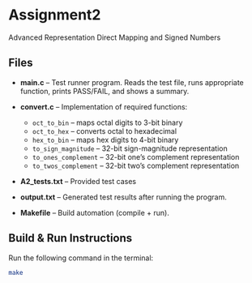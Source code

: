 # Assignment2
Advanced Representation Direct Mapping and Signed Numbers

## Files
- **main.c** – Test runner program. Reads the test file, runs appropriate function, prints PASS/FAIL, and shows a summary.

- **convert.c** – Implementation of required functions:
  - `oct_to_bin` – maps octal digits to 3-bit binary
  - `oct_to_hex` – converts octal to hexadecimal
  - `hex_to_bin` – maps hex digits to 4-bit binary
  - `to_sign_magnitude` – 32-bit sign-magnitude representation
  - `to_ones_complement` – 32-bit one’s complement representation
  - `to_twos_complement` – 32-bit two’s complement representation
- **A2_tests.txt** – Provided test cases
- **output.txt** – Generated test results after running the program.
- **Makefile** – Build automation (compile + run).

## Build & Run Instructions
Run the following command in the terminal:

```bash
make